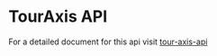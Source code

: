 # TourAxis API

For a detailed document for this api visit [tour-axis-api](https://app.swaggerhub.com/apis/myezasifiso11/tour-axis-api/1.0.0)
